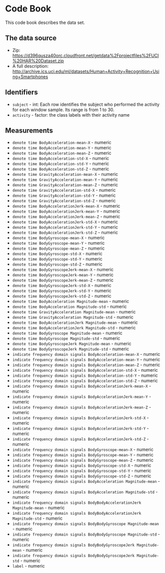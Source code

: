 # Code Book

This code book describes the data set.

## The data source

* Zip: https://d396qusza40orc.cloudfront.net/getdata%2Fprojectfiles%2FUCI%20HAR%20Dataset.zip
* A full description: http://archive.ics.uci.edu/ml/datasets/Human+Activity+Recognition+Using+Smartphones


## Identifiers

* `subject` - int: Each row identifies the subject who performed the activity for each window sample. Its range is from 1 to 30.
* `activity` - factor: the class labels with their activity name

## Measurements

* `denote time BodyAcceleration-mean-X` - numeric
* `denote time BodyAcceleration-mean-Y` - numeric
* `denote time BodyAcceleration-mean-Z` - numeric
* `denote time BodyAcceleration-std-X` - numeric
* `denote time BodyAcceleration-std-Y` - numeric
* `denote time BodyAcceleration-std-Z` - numeric
* `denote time GravityAcceleration-mean-X` - numeric
* `denote time GravityAcceleration-mean-Y` - numeric
* `denote time GravityAcceleration-mean-Z` - numeric
* `denote time GravityAcceleration-std-X` - numeric
* `denote time GravityAcceleration-std-Y` - numeric
* `denote time GravityAcceleration-std-Z` - numeric
* `denote time BodyAccelerationJerk-mean-X` - numeric
* `denote time BodyAccelerationJerk-mean-Y` - numeric
* `denote time BodyAccelerationJerk-mean-Z` - numeric
* `denote time BodyAccelerationJerk-std-X` - numeric
* `denote time BodyAccelerationJerk-std-Y` - numeric
* `denote time BodyAccelerationJerk-std-Z` - numeric
* `denote time BodyGyroscope-mean-X` - numeric
* `denote time BodyGyroscope-mean-Y` - numeric
* `denote time BodyGyroscope-mean-Z` - numeric
* `denote time BodyGyroscope-std-X` - numeric
* `denote time BodyGyroscope-std-Y` - numeric
* `denote time BodyGyroscope-std-Z` - numeric
* `denote time BodyGyroscopeJerk-mean-X` - numeric
* `denote time BodyGyroscopeJerk-mean-Y` - numeric
* `denote time BodyGyroscopeJerk-mean-Z` - numeric
* `denote time BodyGyroscopeJerk-std-X` - numeric
* `denote time BodyGyroscopeJerk-std-Y` - numeric
* `denote time BodyGyroscopeJerk-std-Z` - numeric
* `denote time BodyAcceleration Magnitude-mean` - numeric
* `denote time BodyAcceleration Magnitude-std` - numeric
* `denote time GravityAcceleration Magnitude-mean` - numeric
* `denote time GravityAcceleration Magnitude-std` - numeric
* `denote time BodyAccelerationJerk Magnitude-mean` - numeric
* `denote time BodyAccelerationJerk Magnitude-std` - numeric
* `denote time BodyGyroscope Magnitude-mean` - numeric
* `denote time BodyGyroscope Magnitude-std` - numeric
* `denote time BodyGyroscopeJerk Magnitude-mean` - numeric
* `denote time BodyGyroscopeJerk Magnitude-std` - numeric
* `indicate frequency domain signals BodyAcceleration-mean-X` - numeric
* `indicate frequency domain signals BodyAcceleration-mean-Y` - numeric
* `indicate frequency domain signals BodyAcceleration-mean-Z` - numeric
* `indicate frequency domain signals BodyAcceleration-std-X` - numeric
* `indicate frequency domain signals BodyAcceleration-std-Y` - numeric
* `indicate frequency domain signals BodyAcceleration-std-Z` - numeric
* `indicate frequency domain signals BodyAccelerationJerk-mean-X` - numeric
* `indicate frequency domain signals BodyAccelerationJerk-mean-Y` - numeric
* `indicate frequency domain signals BodyAccelerationJerk-mean-Z` - numeric
* `indicate frequency domain signals BodyAccelerationJerk-std-X` - numeric
* `indicate frequency domain signals BodyAccelerationJerk-std-Y` - numeric
* `indicate frequency domain signals BodyAccelerationJerk-std-Z` - numeric
* `indicate frequency domain signals BodyGyroscope-mean-X` - numeric
* `indicate frequency domain signals BodyGyroscope-mean-Y` - numeric
* `indicate frequency domain signals BodyGyroscope-mean-Z` - numeric
* `indicate frequency domain signals BodyGyroscope-std-X` - numeric
* `indicate frequency domain signals BodyGyroscope-std-Y` - numeric
* `indicate frequency domain signals BodyGyroscope-std-Z` - numeric
* `indicate frequency domain signals BodyAcceleration Magnitude-mean` - numeric
* `indicate frequency domain signals BodyAcceleration Magnitude-std` - numeric
* `indicate frequency domain signals BodyBodyAccelerationJerk Magnitude-mean` - numeric
* `indicate frequency domain signals BodyBodyAccelerationJerk Magnitude-std` - numeric
* `indicate frequency domain signals BodyBodyGyroscope Magnitude-mean` - numeric
* `indicate frequency domain signals BodyBodyGyroscope Magnitude-std` - numeric
* `indicate frequency domain signals BodyBodyGyroscopeJerk Magnitude-mean` - numeric
* `indicate frequency domain signals BodyBodyGyroscopeJerk Magnitude-std` - numeric
* `label` - numeric
